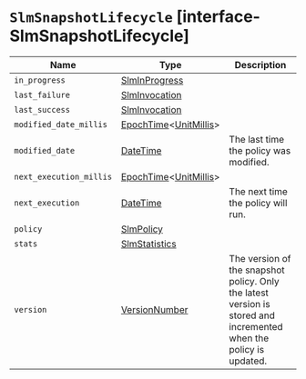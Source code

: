 # `SlmSnapshotLifecycle` [interface-SlmSnapshotLifecycle]

| Name | Type | Description |
| - | - | - |
| `in_progress` | [SlmInProgress](./SlmInProgress.md) | &nbsp; |
| `last_failure` | [SlmInvocation](./SlmInvocation.md) | &nbsp; |
| `last_success` | [SlmInvocation](./SlmInvocation.md) | &nbsp; |
| `modified_date_millis` | [EpochTime](./EpochTime.md)<[UnitMillis](./UnitMillis.md)> | &nbsp; |
| `modified_date` | [DateTime](./DateTime.md) | The last time the policy was modified. |
| `next_execution_millis` | [EpochTime](./EpochTime.md)<[UnitMillis](./UnitMillis.md)> | &nbsp; |
| `next_execution` | [DateTime](./DateTime.md) | The next time the policy will run. |
| `policy` | [SlmPolicy](./SlmPolicy.md) | &nbsp; |
| `stats` | [SlmStatistics](./SlmStatistics.md) | &nbsp; |
| `version` | [VersionNumber](./VersionNumber.md) | The version of the snapshot policy. Only the latest version is stored and incremented when the policy is updated. |
